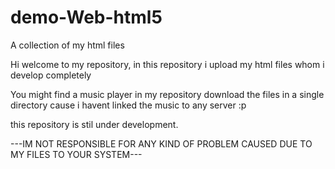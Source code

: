 # demo-Web-html5
A collection of my html files 

Hi welcome to my repository, in this repository i upload my html files whom i develop completely

You might find a music player in my repository download the files in a single directory cause i havent linked the music to any server :p 

this repository is stil under development.

---IM NOT RESPONSIBLE FOR ANY KIND OF PROBLEM CAUSED DUE TO MY FILES TO YOUR SYSTEM---

